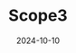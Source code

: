 ---  
layout: startup_page  
title: "Scope3"  
id: "scope3.com"  
permalink: "/scope3scope3.com10102024/"  
website: "https://www.scope3.com/"  
funding_round: ""  
funding_amount: "$25M"  
investors: "GV, Venrock, Room40 Ventures, Craft Ventures, Aperiam Ventures, Virgo Strategic Investments"  
about: "Scope3 is a collaborative sustainability platform focused on decarbonizing the media and advertising industries, as well as the burgeoning AI sector. It provides tools and methodologies to measure and reduce carbon emissions throughout the advertising supply chain and the AI lifecycle, enabling companies to balance sustainability goals with innovation and business success. The platform uses an open-source methodology to precisely track and measure environmental impacts."  
markets: "Media, Advertising, AI, GreenTech, Software, Supply Chain Management"  
hq: "New York, New York, United States"  
founded_year: "2022"  
linkedin: "https://www.linkedin.com/company/scope3data"  
twitter: "https://twitter.com/scope3data"  
instagram: ""  
facebook: ""  
crunchbase: "https://www.crunchbase.com/organization/scope3"  
pitchbook: "https://pitchbook.com/profiles/company/494491-69"  

date_display: "10-Oct-2024"  
date: "2024-10-10"

# SEO Optimization  
meta_title: "Scope3 -  Funding ($25M)"  
meta_description: "Scope3, Scope3 is a collaborative sustainability platform focused on decarbonizing the media and advertising industries, as well as the burgeoning AI sector. ..."  
meta_keywords: "Scope3, Media, Advertising, AI, GreenTech, Software, Supply Chain Management,  funding"  
canonical_url: "https://startup.projectstartups.com/scope3scope3.com10102024/"  
---